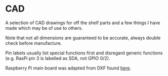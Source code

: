 CAD
===

A selection of CAD drawings for off the shelf parts and a few things I have made which may be of use to others.

Note that not all dimensions are guaranteed to be accurate, always double check before manufacture.

Pin labels usually list special functions first and disregard generic functions (e.g. RasPi pin 3 is labelled as SDA, not GPIO 0/2).

Raspberry Pi main board was adapted from DXF found [here](http://www.raspberry-projects.com/pi/pi-hardware/model-b-cad).
